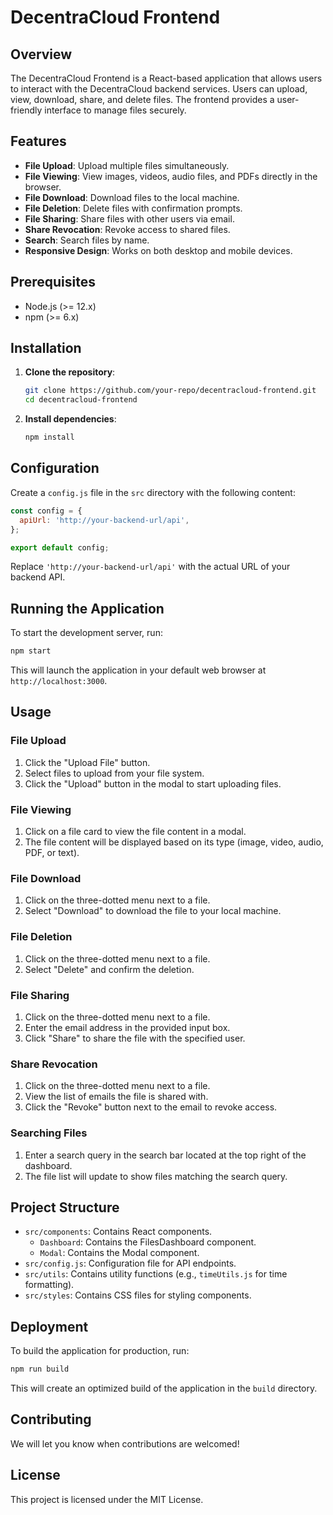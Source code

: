 # DecentraCloud Frontend

## Overview

The DecentraCloud Frontend is a React-based application that allows users to interact with the DecentraCloud backend services. Users can upload, view, download, share, and delete files. The frontend provides a user-friendly interface to manage files securely.

## Features

- **File Upload**: Upload multiple files simultaneously.
- **File Viewing**: View images, videos, audio files, and PDFs directly in the browser.
- **File Download**: Download files to the local machine.
- **File Deletion**: Delete files with confirmation prompts.
- **File Sharing**: Share files with other users via email.
- **Share Revocation**: Revoke access to shared files.
- **Search**: Search files by name.
- **Responsive Design**: Works on both desktop and mobile devices.

## Prerequisites

- Node.js (>= 12.x)
- npm (>= 6.x)

## Installation

1. **Clone the repository**:
    ```bash
    git clone https://github.com/your-repo/decentracloud-frontend.git
    cd decentracloud-frontend
    ```

2. **Install dependencies**:
    ```bash
    npm install
    ```

## Configuration

Create a `config.js` file in the `src` directory with the following content:

```javascript
const config = {
  apiUrl: 'http://your-backend-url/api',
};

export default config;
```

Replace `'http://your-backend-url/api'` with the actual URL of your backend API.

## Running the Application

To start the development server, run:

```bash
npm start
```

This will launch the application in your default web browser at `http://localhost:3000`.

## Usage

### File Upload

1. Click the "Upload File" button.
2. Select files to upload from your file system.
3. Click the "Upload" button in the modal to start uploading files.

### File Viewing

1. Click on a file card to view the file content in a modal.
2. The file content will be displayed based on its type (image, video, audio, PDF, or text).

### File Download

1. Click on the three-dotted menu next to a file.
2. Select "Download" to download the file to your local machine.

### File Deletion

1. Click on the three-dotted menu next to a file.
2. Select "Delete" and confirm the deletion.

### File Sharing

1. Click on the three-dotted menu next to a file.
2. Enter the email address in the provided input box.
3. Click "Share" to share the file with the specified user.

### Share Revocation

1. Click on the three-dotted menu next to a file.
2. View the list of emails the file is shared with.
3. Click the "Revoke" button next to the email to revoke access.

### Searching Files

1. Enter a search query in the search bar located at the top right of the dashboard.
2. The file list will update to show files matching the search query.

## Project Structure

- `src/components`: Contains React components.
  - `Dashboard`: Contains the FilesDashboard component.
  - `Modal`: Contains the Modal component.
- `src/config.js`: Configuration file for API endpoints.
- `src/utils`: Contains utility functions (e.g., `timeUtils.js` for time formatting).
- `src/styles`: Contains CSS files for styling components.

## Deployment

To build the application for production, run:

```bash
npm run build
```

This will create an optimized build of the application in the `build` directory.

## Contributing

We will let you know when contributions are welcomed!

## License

This project is licensed under the MIT License.